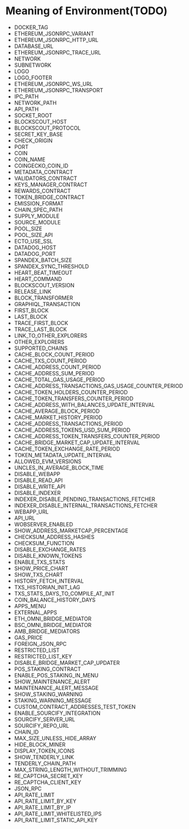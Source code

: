 # Meaning of Environment(TODO)

- DOCKER_TAG
- ETHEREUM_JSONRPC_VARIANT
- ETHEREUM_JSONRPC_HTTP_URL
- DATABASE_URL
- ETHEREUM_JSONRPC_TRACE_URL
- NETWORK
- SUBNETWORK
- LOGO
- LOGO_FOOTER
- ETHEREUM_JSONRPC_WS_URL
- ETHEREUM_JSONRPC_TRANSPORT
- IPC_PATH
- NETWORK_PATH
- API_PATH
- SOCKET_ROOT
- BLOCKSCOUT_HOST
- BLOCKSCOUT_PROTOCOL
- SECRET_KEY_BASE
- CHECK_ORIGIN
- PORT
- COIN
- COIN_NAME
- COINGECKO_COIN_ID
- METADATA_CONTRACT
- VALIDATORS_CONTRACT
- KEYS_MANAGER_CONTRACT
- REWARDS_CONTRACT
- TOKEN_BRIDGE_CONTRACT
- EMISSION_FORMAT
- CHAIN_SPEC_PATH
- SUPPLY_MODULE
- SOURCE_MODULE
- POOL_SIZE
- POOL_SIZE_API
- ECTO_USE_SSL
- DATADOG_HOST
- DATADOG_PORT
- SPANDEX_BATCH_SIZE
- SPANDEX_SYNC_THRESHOLD
- HEART_BEAT_TIMEOUT
- HEART_COMMAND
- BLOCKSCOUT_VERSION
- RELEASE_LINK
- BLOCK_TRANSFORMER
- GRAPHIQL_TRANSACTION
- FIRST_BLOCK
- LAST_BLOCK
- TRACE_FIRST_BLOCK
- TRACE_LAST_BLOCK
- LINK_TO_OTHER_EXPLORERS
- OTHER_EXPLORERS
- SUPPORTED_CHAINS
- CACHE_BLOCK_COUNT_PERIOD
- CACHE_TXS_COUNT_PERIOD
- CACHE_ADDRESS_COUNT_PERIOD
- CACHE_ADDRESS_SUM_PERIOD
- CACHE_TOTAL_GAS_USAGE_PERIOD
- CACHE_ADDRESS_TRANSACTIONS_GAS_USAGE_COUNTER_PERIOD
- CACHE_TOKEN_HOLDERS_COUNTER_PERIOD
- CACHE_TOKEN_TRANSFERS_COUNTER_PERIOD
- CACHE_ADDRESS_WITH_BALANCES_UPDATE_INTERVAL
- CACHE_AVERAGE_BLOCK_PERIOD
- CACHE_MARKET_HISTORY_PERIOD
- CACHE_ADDRESS_TRANSACTIONS_PERIOD
- CACHE_ADDRESS_TOKENS_USD_SUM_PERIOD
- CACHE_ADDRESS_TOKEN_TRANSFERS_COUNTER_PERIOD
- CACHE_BRIDGE_MARKET_CAP_UPDATE_INTERVAL
- CACHE_TOKEN_EXCHANGE_RATE_PERIOD
- TOKEN_METADATA_UPDATE_INTERVAL
- ALLOWED_EVM_VERSIONS
- UNCLES_IN_AVERAGE_BLOCK_TIME
- DISABLE_WEBAPP
- DISABLE_READ_API
- DISABLE_WRITE_API
- DISABLE_INDEXER
- INDEXER_DISABLE_PENDING_TRANSACTIONS_FETCHER
- INDEXER_DISABLE_INTERNAL_TRANSACTIONS_FETCHER
- WEBAPP_URL
- API_URL
- WOBSERVER_ENABLED
- SHOW_ADDRESS_MARKETCAP_PERCENTAGE
- CHECKSUM_ADDRESS_HASHES
- CHECKSUM_FUNCTION
- DISABLE_EXCHANGE_RATES
- DISABLE_KNOWN_TOKENS
- ENABLE_TXS_STATS
- SHOW_PRICE_CHART
- SHOW_TXS_CHART
- HISTORY_FETCH_INTERVAL
- TXS_HISTORIAN_INIT_LAG
- TXS_STATS_DAYS_TO_COMPILE_AT_INIT
- COIN_BALANCE_HISTORY_DAYS
- APPS_MENU
- EXTERNAL_APPS
- ETH_OMNI_BRIDGE_MEDIATOR
- BSC_OMNI_BRIDGE_MEDIATOR
- AMB_BRIDGE_MEDIATORS
- GAS_PRICE
- FOREIGN_JSON_RPC
- RESTRICTED_LIST
- RESTRICTED_LIST_KEY
- DISABLE_BRIDGE_MARKET_CAP_UPDATER
- POS_STAKING_CONTRACT
- ENABLE_POS_STAKING_IN_MENU
- SHOW_MAINTENANCE_ALERT
- MAINTENANCE_ALERT_MESSAGE
- SHOW_STAKING_WARNING
- STAKING_WARNING_MESSAGE
- CUSTOM_CONTRACT_ADDRESSES_TEST_TOKEN
- ENABLE_SOURCIFY_INTEGRATION
- SOURCIFY_SERVER_URL
- SOURCIFY_REPO_URL
- CHAIN_ID
- MAX_SIZE_UNLESS_HIDE_ARRAY
- HIDE_BLOCK_MINER
- DISPLAY_TOKEN_ICONS
- SHOW_TENDERLY_LINK
- TENDERLY_CHAIN_PATH
- MAX_STRING_LENGTH_WITHOUT_TRIMMING
- RE_CAPTCHA_SECRET_KEY
- RE_CAPTCHA_CLIENT_KEY
- JSON_RPC
- API_RATE_LIMIT
- API_RATE_LIMIT_BY_KEY
- API_RATE_LIMIT_BY_IP
- API_RATE_LIMIT_WHITELISTED_IPS
- API_RATE_LIMIT_STATIC_API_KEY